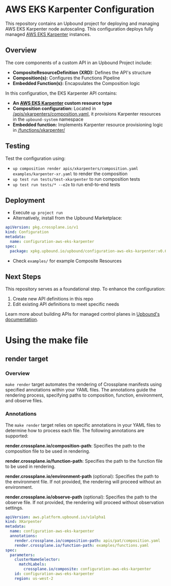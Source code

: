 # AWS EKS Karpenter Configuration

This repository contains an Upbound project for deploying and managing AWS EKS Karpenter node autoscaling. This configuration deploys fully managed [AWS EKS Karpenter](https://aws.amazon.com/blogs/aws/introducing-karpenter-an-open-source-high-performance-kubernetes-cluster-autoscaler/) instances.

## Overview

The core components of a custom API in an Upbound Project include:
- **CompositeResourceDefinition (XRD):** Defines the API's structure
- **Composition(s):** Configures the Functions Pipeline
- **Embedded Function(s):** Encapsulates the Composition logic

In this configuration, the EKS Karpenter API contains:
- **An [AWS EKS Karpenter](/apis/xkarpenters/definition.yaml) custom resource type**
- **Composition configuration:** Located in [/apis/xkarpenters/composition.yaml](/apis/xkarpenters/composition.yaml), it provisions Karpenter resources in the `upbound-system` namespace
- **Embedded function:** Implements Karpenter resource provisioning logic in [/functions/xkarpenter/](/functions/xkarpenter/)

## Testing

Test the configuration using:
- `up composition render apis/xkarpenters/composition.yaml examples/karpenter-xr.yaml` to render the composition
- `up test run tests/test-xkarpenter` to run composition tests
- `up test run tests/* --e2e` to run end-to-end tests

## Deployment

- Execute `up project run`
- Alternatively, install from the Upbound Marketplace:

```yaml
apiVersion: pkg.crossplane.io/v1
kind: Configuration
metadata:
  name: configuration-aws-eks-karpenter
spec:
  package: xpkg.upbound.io/upbound/configuration-aws-eks-karpenter:v0.6.0
```

- Check `examples/` for example Composite Resources

## Next Steps

This repository serves as a foundational step. To enhance the configuration:
1. Create new API definitions in this repo
2. Edit existing API definitions to meet specific needs

Learn more about building APIs for managed control planes in [Upbound's documentation](https://docs.upbound.io/).

# Using the make file

## render target

### Overview
`make render` target automates the rendering of Crossplane manifests using specified annotations within your YAML files.
The annotations guide the rendering process, specifying paths to composition, function, environment, and observe files.

### Annotations
The `make render` target relies on specific annotations in your YAML files to determine how to process each file.
The following annotations are supported:

**render.crossplane.io/composition-path**: Specifies the path to the composition file to be used in rendering.

**render.crossplane.io/function-path**: Specifies the path to the function file to be used in rendering.

**render.crossplane.io/environment-path** (optional): Specifies the path to the environment file. If not provided, the rendering will proceed without an environment.

**render.crossplane.io/observe-path** (optional): Specifies the path to the observe file. If not provided, the rendering will proceed without observation settings.

```yaml
apiVersion: aws.platform.upbound.io/v1alpha1
kind: XKarpenter
metadata:
  name: configuration-aws-eks-karpenter
  annotations:
    render.crossplane.io/composition-path: apis/pat/composition.yaml
    render.crossplane.io/function-path: examples/functions.yaml
spec:
  parameters:
    clusterNameSelector:
      matchLabels:
        crossplane.io/composite: configuration-aws-eks-karpenter
    id: configuration-aws-eks-karpenter
    region: us-west-2
```